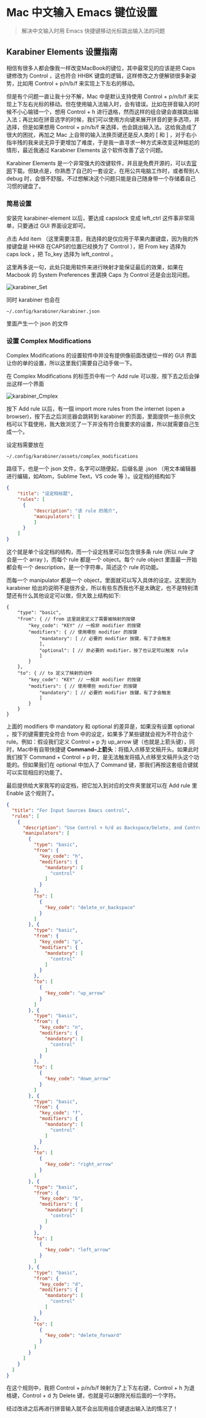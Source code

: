 # Mac 中文输入 Emacs 键位设置

> 解决中文输入时用 Emacs 快捷键移动光标跳出输入法的问题

## Karabiner Elements 设置指南

相信有很多人都会像我一样改变MacBook的键位，其中最常见的应该是把 Caps 键修改为 Control ，这也符合 HHBK 键盘的逻辑，这样修改之方便解锁很多新姿势，比如用 Control + p/n/b/f 来实现上下左右的移动。



但是有个问题一直让我十分不解，Mac 中是默认支持使用 Control + p/n/b/f 来实现上下左右光标的移动。但在使用输入法输入时，会有错误。比如在拼音输入的时候不小心输错一个，想用 Control + h 进行退格，然而这样的组合键会直接跳出输入法；再比如在拼音选字的时候，我们可以使用方向键来展开拼音的更多选项，并选择，但是如果想用 Control + p/n/b/f 来选择，也会跳出输入法。这给我造成了很大的困扰，再加之 Mac 上自带的输入法换页键还是反人类的 [ 和 ] ，对于右小指半残的我来说无异于更增加了难度，于是我一直寻求一种方式来改变这种尴尬的情形，最近我通过 Karabiner Elements 这个软件改善了这个问题。



Karabiner Elements 是一个非常强大的改键软件，并且是免费开源的，可以去[官网](https://pqrs.org/osx/karabiner/)下载。但缺点是，你熟悉了自己的一套设定，在用公共电脑工作时，或者帮别人 debug 时，会很不舒服。不过想解决这个问题只能是自己随身带一个存储着自己习惯的键盘了。



### 简易设置

安装完 karabiner-element 以后，要达成 capslock 变成 left_ctrl 这件事非常简单，只要通过 GUI 界面设定即可。



点击 Add item （这里需要注意，我选择的是仅应用于苹果内置键盘，因为我的外接键盘是 HHKB 在CAPS的位置已经换为了 Control ），把 From key 选择为 caps lock ，把 To_key 选择为 left_control 。



这里再多说一句，此处只能用软件来进行映射才能保证最后的效果，如果在 Macbook 的 System Preferences 里调换 Caps 为 Control 还是会出现问题。



![karabiner_Set](./Pictures/karabiner_Set.png)



同时 karabiner 也会在

```shell
~/.config/karabiner/karabiner.json
```

里面产生一个 json 的文件



###  设置 Complex Modifications

Complex Modifications 的设置软件中并没有提供像前面改键位一样的 GUI 界面让你的单的设置，所以这里我们需要自己动手做一下。



在 Complex Modifications 的标签页中有一个 Add rule 可以按，按下去之后会弹出这样一个界面



![karabiner_Cmplex](./Pictures/karabiner_Cmplex.png)



按下 Add rule 以后，有一個 import more rules from the internet (open a browser)，按下去之后浏览器会跳转到 karabiner 的页面，里面提供一些示例文档可以下载使用，我大致浏览了一下并没有符合我要求的设置，所以就需要自己生成一个。



设定档需要放在

```shell
~/.config/karabiner/assets/complex_modifications
```

路径下，也是一个 json 文件，名字可以随便起，后缀名是 .json （用文本编辑器进行编辑，如Atom，Sublime Text，VS code 等 ）。设定档的结构如下



``` json
{
    "title": "设定档标题",
    "rules": [
      {
          "description": "该 rule 的简介",
          "manipulators": [
          ]
      }
    ]
}
```



这个就是单个设定档的结构，而一个设定档里可以包含很多条 rule (所以 rule 才会是一个 array )，而每个 rule 都是一个 object。每个 rule object 里面最一开始都会有一个 description，是一个字符串，简述这个 rule 的功能。



而每一个 manipulator 都是一个 object，里面就可以写入具体的设定。这里因为 karabiner 给出的说明不是很齐全，所以有些东西我也不是太确定，也不是特别清楚还有什么其他设定可以做，但大致上结构如下:



```
{
    "type": "basic",
    "from": { // from 这里就是定义了需要被映射的按键
        "key_code": "KEY" // 一般非 modifier 的按键
        "modifiers": { // 使用哪些 modifier 的按键
            "mandatory": [ // 必要的 modifier 按键，有了才会触发
            ],
            "optional": [ // 非必要的 modifier，按了也认定可以触发 rule
            ]
        }
    },
    "to": { // to 定义了映射的动作
        "key_code": "KEY" // 一般非 modifier 的按键
        "modifiers": { // 使用哪些 modifier 的按键
            "mandatory": [ // 必要的 modifier 按鍵，有了才会触发
            ]
        }
    }
}
```



上面的 modifiers 中 mandatory 和 optional 的差异是，如果没有设置 optional ，按下的键需要完全符合 from 中的设定，如果多了某些键就会视为不符合这个 rule。例如：假设我们定义 Control + p 为 up_arrow 键（也就是上箭头键），同时，Mac中有自带快捷键 **Command–上箭头**：将插入点移至文稿开头。如果此时我们按下 Command + Control + p 时，是无法触发将插入点移至文稿开头这个功能的。但如果我们在 optional 中加入了 Command 键，那我们再按这套组合键就可以实现相应的功能了。



最后提供给大家我写的设定档，把它加入到对应的文件夹里就可以在 Add rule 里 Enable 这个规则了。



```json
{
  "title": "For Input Sources Emacs control",
  "rules": [
    {
      "description": "Use Control + h/d as Backspace/Delete, and Control + p/n/b/f as arrow key for nonEnglish input",
      "manipulators": [
        {
          "type": "basic",
          "from": {
            "key_code": "h",
            "modifiers": {
              "mandatory": [
                "control"
              ]
            }
          },
          "to": [
            {
              "key_code": "delete_or_backspace"
            }
          ]
        }, {
          "type": "basic",
          "from": {
            "key_code": "p",
            "modifiers": {
              "mandatory": [
                "control"
              ]
            }
          },
          "to": [
            {
              "key_code": "up_arrow"
            }
          ]
        }, {
          "type": "basic",
          "from": {
            "key_code": "n",
            "modifiers": {
              "mandatory": [
                "control"
              ]
            }
          },
          "to": [
            {
              "key_code": "down_arrow"
            }
          ]
        }, {
          "type": "basic",
          "from": {
            "key_code": "f",
            "modifiers": {
              "mandatory": [
                "control"
              ]
            }
          },
          "to": [
            {
              "key_code": "right_arrow"
            }
          ]
        }, {
          "type": "basic",
          "from": {
            "key_code": "b",
            "modifiers": {
              "mandatory": [
                "control"
              ]
            }
          },
          "to": [
            {
              "key_code": "left_arrow"
            }
          ]
        }, {
          "type": "basic",
          "from": {
            "key_code": "d",
            "modifiers": {
              "mandatory": [
                "control"
              ]
            }
          },
          "to": [
            {
              "key_code": "delete_forward"
            }
          ]
        }
      ]
    }
  ]
}
```



在这个规则中，我把 Control + p/n/b/f 映射为了上下左右键，Control + h 为退格键，Control + d 为 Delete 键，也就是可以删除光标后面的一个字符。



经过改进之后再进行拼音输入就不会出现用组合键退出输入法的情况了！